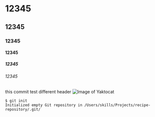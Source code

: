 # 12345
## 12345
### 12345
#### 12345
##### 12345
###### 12345
this commit test different header
![Image of Yaktocat](https://octodex.github.com/images/yaktocat.png)
```
$ git init
Initialized empty Git repository in /Users/skills/Projects/recipe-repository/.git/
```
